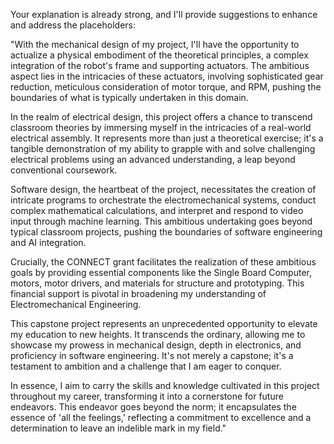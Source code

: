 Your explanation is already strong, and I'll provide suggestions to enhance and address the placeholders:

"With the mechanical design of my project, I'll have the opportunity to actualize a physical embodiment of the theoretical principles, a complex integration of the robot's frame and supporting actuators. The ambitious aspect lies in the intricacies of these actuators, involving sophisticated gear reduction, meticulous consideration of motor torque, and RPM, pushing the boundaries of what is typically undertaken in this domain.

In the realm of electrical design, this project offers a chance to transcend classroom theories by immersing myself in the intricacies of a real-world electrical assembly. It represents more than just a theoretical exercise; it's a tangible demonstration of my ability to grapple with and solve challenging electrical problems using an advanced understanding, a leap beyond conventional coursework.

Software design, the heartbeat of the project, necessitates the creation of intricate programs to orchestrate the electromechanical systems, conduct complex mathematical calculations, and interpret and respond to video input through machine learning. This ambitious undertaking goes beyond typical classroom projects, pushing the boundaries of software engineering and AI integration.

Crucially, the CONNECT grant facilitates the realization of these ambitious goals by providing essential components like the Single Board Computer, motors, motor drivers, and materials for structure and prototyping. This financial support is pivotal in broadening my understanding of Electromechanical Engineering.

This capstone project represents an unprecedented opportunity to elevate my education to new heights. It transcends the ordinary, allowing me to showcase my prowess in mechanical design, depth in electronics, and proficiency in software engineering. It's not merely a capstone; it's a testament to ambition and a challenge that I am eager to conquer.

In essence, I aim to carry the skills and knowledge cultivated in this project throughout my career, transforming it into a cornerstone for future endeavors. This endeavor goes beyond the norm; it encapsulates the essence of 'all the feelings,' reflecting a commitment to excellence and a determination to leave an indelible mark in my field."